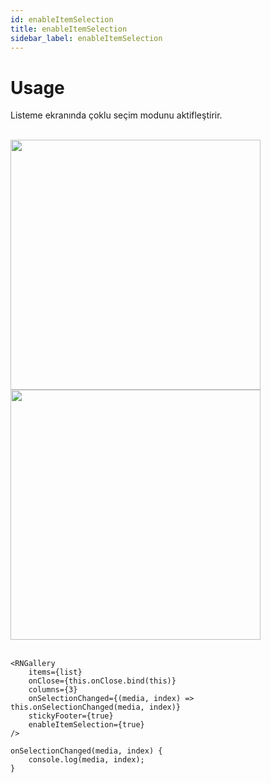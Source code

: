 ```yaml
---
id: enableItemSelection
title: enableItemSelection
sidebar_label: enableItemSelection
---
```


# Usage
Listeme ekranında çoklu seçim modunu aktifleştirir.

<br/>

<div class="img-container">
	<img src="../img/ios_enableItemSelection.png" height="400"> <img src="../img/android_enableItemSelection.png" height="400">
</div>

<br/>

```
<RNGallery
	items={list}
	onClose={this.onClose.bind(this)}
	columns={3}
	onSelectionChanged={(media, index) => this.onSelectionChanged(media, index)}
	stickyFooter={true}
	enableItemSelection={true}
/>

onSelectionChanged(media, index) {
	console.log(media, index);
}
```

